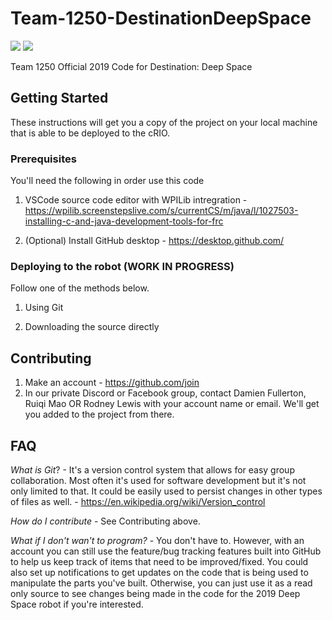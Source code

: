 # Team-1250-DestinationDeepSpace
[![](https://img.shields.io/github/issues-raw/FRC-1250/Team-1250-DestinationDeepSpace.svg?style=for-the-badge)](https://github.com/FRC-1250/Team-1250-DestinationDeepSpace/issues) [![](https://img.shields.io/github/issues-pr-raw/FRC-1250/Team-1250-DestinationDeepSpace.svg?style=for-the-badge)](https://github.com/FRC-1250/Team-1250-DestinationDeepSpace/pulls)

Team 1250 Official 2019 Code for Destination: Deep Space

## Getting Started

These instructions will get you a copy of the project on your local machine that is able to be deployed to the cRIO. 

### Prerequisites

You'll need the following in order use this code

1) VSCode source code editor with WPILib intregration - https://wpilib.screenstepslive.com/s/currentCS/m/java/l/1027503-installing-c-and-java-development-tools-for-frc

2) (Optional) Install GitHub desktop - https://desktop.github.com/

### Deploying to the robot (WORK IN PROGRESS)

Follow one of the methods below.

1) Using Git

2) Downloading the source directly

## Contributing

1) Make an account - https://github.com/join
2) In our private Discord or Facebook group, contact Damien Fullerton, Ruiqi Mao OR Rodney Lewis with your account name or email. We'll get you added to the project from there.

## FAQ
*What is Git*? - It's a version control system that allows for easy group collaboration. Most often it's used for software development but it's not only limited to that. It could be easily used to persist changes in other types of files as well. - https://en.wikipedia.org/wiki/Version_control

*How do I contribute* - See Contributing above.

*What if I don't wan't to program?* - You don't have to. However, with an account you can still use the feature/bug tracking features built into GitHub to help us keep track of items that need to be improved/fixed. You could also set up notifications to get updates on the code that is being used to manipulate the parts you've built. Otherwise, you can just use it as a read only source to see changes being made in the code for the 2019 Deep Space robot if you're interested.

